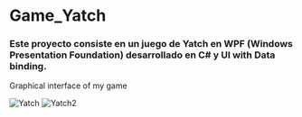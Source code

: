 # Game_Yatch
### Este proyecto consiste en un juego de Yatch en WPF (Windows Presentation Foundation) desarrollado en C# y UI with Data binding.

Graphical interface of my game

![Yatch](https://user-images.githubusercontent.com/33204630/127057905-41577b5c-12c5-47bf-8aff-d0ef19708ba4.PNG)
![Yatch2](https://user-images.githubusercontent.com/33204630/127057908-4e7ecb5d-6364-427b-8214-61da4171c77b.PNG)
